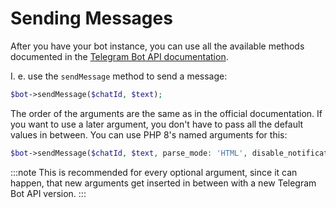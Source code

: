 Sending Messages
================

After you have your bot instance, you can use all the available methods 
documented in the [Telegram Bot API documentation](https://core.telegram.org/bots/api).

I. e. use the `sendMessage` method to send a message:
```php
$bot->sendMessage($chatId, $text);
```

The order of the arguments are the same as in the official documentation.
If you want to use a later argument, you don't have to pass all the default values in between.
You can use PHP 8's named arguments for this:

```php
$bot->sendMessage($chatId, $text, parse_mode: 'HTML', disable_notification: true);
```

:::note
This is recommended for every optional argument, since it can happen, that new arguments get
inserted in between with a new Telegram Bot API version.
:::